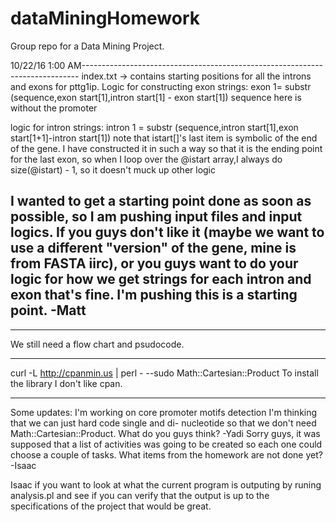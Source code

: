 # dataMiningHomework
Group repo for a Data Mining Project.

10/22/16 1:00 AM-----------------------------------------------------------------------------
index.txt -> contains starting positions for all the introns and exons
  for pttg1ip. Logic for constructing exon strings:
   exon 1= substr (sequence,exon start[1],intron start[1] - exon start[1])
     sequence here is without the promoter

   logic for intron strings:
   intron 1 = substr (sequence,intron start[1],exon start[1+1]-intron start[1])
   note that istart[]'s last item is symbolic of the end of the gene. I have constructed it
   in such a way so that it is the ending point for the last exon, so when I loop over
   the @istart array,I always do size(@istart) - 1, so it doesn't muck up other logic

   I wanted to get a starting point done as soon as possible, so I am pushing input files
     and input logics. If you guys don't like it (maybe we want to use a different "version" 
     of the gene, mine is from FASTA iirc), or you guys want to do your logic for how we
     get strings for each intron and exon that's fine. I'm pushing this is a starting point.
-Matt
---------------------------------------------------------------------------------------------
************************
We still need a flow chart and psudocode.


******************
curl -L http://cpanmin.us | perl - --sudo Math::Cartesian::Product
To install the library I don't like cpan.

---------------------------------------------------------------------------------------------
Some updates:
I'm working on core promoter motifs detection
I'm thinking that we can just hard code single and di- nucleotide so that we don't need Math::Cartesian::Product. What do you guys think?
-Yadi
Sorry guys, it was supposed that a list of activities was going to be created so each one could choose a couple of tasks. What items from the homework are not done yet?
-Isaac

Isaac if you want to look at what the current program is outputing by runing analysis.pl and see if you can verify that the output is up to the specifications of the project that would be great.